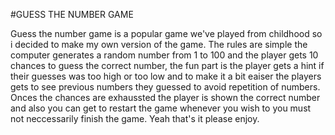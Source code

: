 #GUESS THE NUMBER GAME

Guess the number game is a popular game we've played from childhood so i decided to make my own version of the game.
The rules are simple the computer generates a random number from 1 to 100 and the player gets 10 chances to guess the correct number,
the fun part is the player gets a hint if their guesses was too high or too low and to make it a bit eaiser the players gets to see previous numbers they guessed
to avoid repetition of numbers. Onces the chances are exhaussted the player is shown the correct number and also you can get to restart the game whenever you wish to you must
not neccessarily finish the game. Yeah that's it please enjoy.

